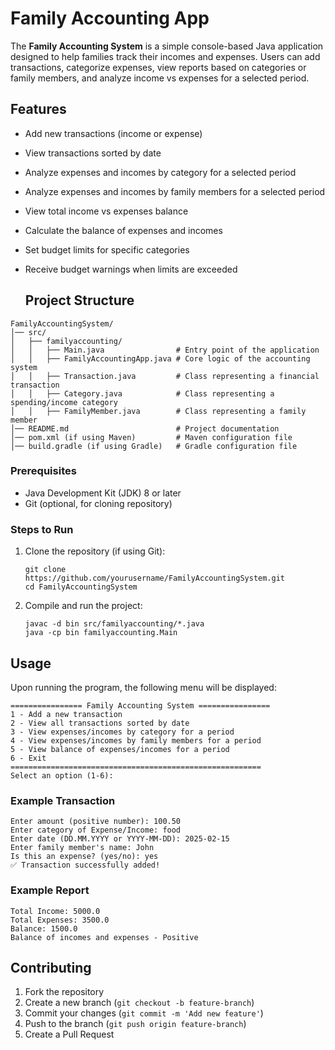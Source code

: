 # Family Accounting App

The **Family Accounting System** is a simple console-based Java application designed to help families track their incomes and expenses. Users can add transactions, categorize expenses, view reports based on categories or family members, and analyze income vs expenses for a selected period.

## Features

- Add new transactions (income or expense)
- View transactions sorted by date
- Analyze expenses and incomes by category for a selected period
- Analyze expenses and incomes by family members for a selected period
- View total income vs expenses balance
- Calculate the balance of expenses and incomes
- Set budget limits for specific categories
- Receive budget warnings when limits are exceeded

  ## Project Structure

```
FamilyAccountingSystem/
│── src/
│   ├── familyaccounting/
│   │   ├── Main.java                # Entry point of the application
│   │   ├── FamilyAccountingApp.java # Core logic of the accounting system
│   │   ├── Transaction.java         # Class representing a financial transaction
│   │   ├── Category.java            # Class representing a spending/income category
│   │   ├── FamilyMember.java        # Class representing a family member
│── README.md                        # Project documentation
│── pom.xml (if using Maven)         # Maven configuration file
│── build.gradle (if using Gradle)   # Gradle configuration file
```

### Prerequisites

- Java Development Kit (JDK) 8 or later
- Git (optional, for cloning repository)

### Steps to Run

1. Clone the repository (if using Git):
    
    ```
    git clone https://github.com/yourusername/FamilyAccountingSystem.git
    cd FamilyAccountingSystem
    ```
    
2. Compile and run the project:
    
    ```
    javac -d bin src/familyaccounting/*.java
    java -cp bin familyaccounting.Main
    ```
    

## Usage

Upon running the program, the following menu will be displayed:

```
================ Family Accounting System ================
1 - Add a new transaction
2 - View all transactions sorted by date
3 - View expenses/incomes by category for a period
4 - View expenses/incomes by family members for a period
5 - View balance of expenses/incomes for a period
6 - Exit
========================================================
Select an option (1-6):
```

### Example Transaction

```
Enter amount (positive number): 100.50
Enter category of Expense/Income: food
Enter date (DD.MM.YYYY or YYYY-MM-DD): 2025-02-15
Enter family member's name: John
Is this an expense? (yes/no): yes
✅ Transaction successfully added!
```

### Example Report

```
Total Income: 5000.0
Total Expenses: 3500.0
Balance: 1500.0
Balance of incomes and expenses - Positive
```

## Contributing

1. Fork the repository
2. Create a new branch (`git checkout -b feature-branch`)
3. Commit your changes (`git commit -m 'Add new feature'`)
4. Push to the branch (`git push origin feature-branch`)
5. Create a Pull Request
